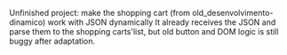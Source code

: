 Unfinished project: make the shopping cart (from old_desenvolvimento-dinamico) work with JSON dynamically
It already receives the JSON and parse them to the shopping carts'list, but old button and DOM logic is still buggy after adaptation.